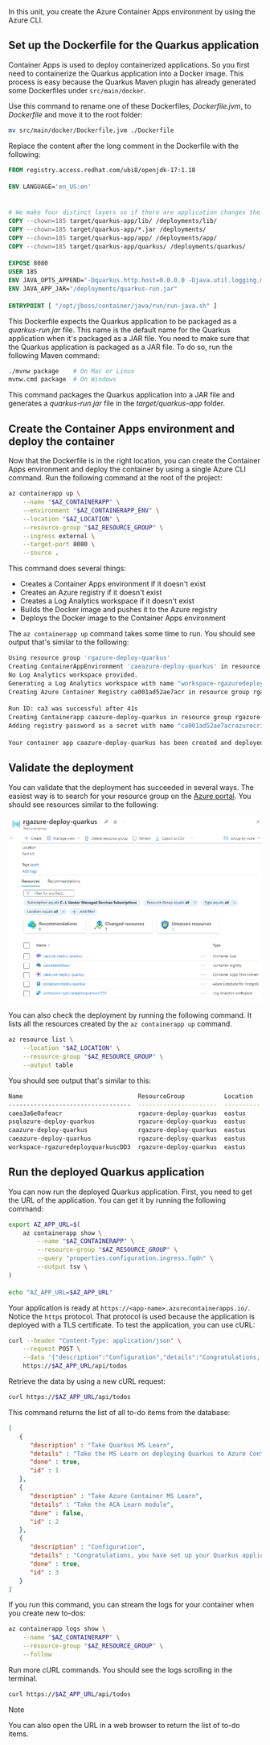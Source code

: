 In this unit, you create the Azure Container Apps environment by using the Azure CLI.

## Set up the Dockerfile for the Quarkus application

Container Apps is used to deploy containerized applications. So you first need to containerize the Quarkus application into a Docker image. This process is easy because the Quarkus Maven plugin has already generated some Dockerfiles under `src/main/docker`.

Use this command to rename one of these Dockerfiles, *Dockerfile.jvm*, to *Dockerfile* and move it to the root folder:

```bash
mv src/main/docker/Dockerfile.jvm ./Dockerfile
```

Replace the content after the long comment in the Dockerfile with the following:

```dockerfile
FROM registry.access.redhat.com/ubi8/openjdk-17:1.18

ENV LANGUAGE='en_US:en'


# We make four distinct layers so if there are application changes the library layers can be re-used
COPY --chown=185 target/quarkus-app/lib/ /deployments/lib/
COPY --chown=185 target/quarkus-app/*.jar /deployments/
COPY --chown=185 target/quarkus-app/app/ /deployments/app/
COPY --chown=185 target/quarkus-app/quarkus/ /deployments/quarkus/

EXPOSE 8080
USER 185
ENV JAVA_OPTS_APPEND="-Dquarkus.http.host=0.0.0.0 -Djava.util.logging.manager=org.jboss.logmanager.LogManager"
ENV JAVA_APP_JAR="/deployments/quarkus-run.jar"

ENTRYPOINT [ "/opt/jboss/container/java/run/run-java.sh" ]
```

This Dockerfile expects the Quarkus application to be packaged as a *quarkus-run.jar* file. This name is the default name for the Quarkus application when it's packaged as a JAR file. You need to make sure that the Quarkus application is packaged as a JAR file. To do so, run the following Maven command:

```bash
./mvnw package    # On Mac or Linux
mvnw.cmd package  # On Windows
```

This command packages the Quarkus application into a JAR file and generates a *quarkus-run.jar* file in the *target/quarkus-app* folder.

## Create the Container Apps environment and deploy the container

Now that the Dockerfile is in the right location, you can create the Container Apps environment and deploy the container by using a single Azure CLI command. Run the following command at the root of the project:

```bash
az containerapp up \
    --name "$AZ_CONTAINERAPP" \
    --environment "$AZ_CONTAINERAPP_ENV" \
    --location "$AZ_LOCATION" \
    --resource-group "$AZ_RESOURCE_GROUP" \
    --ingress external \
    --target-port 8080 \
    --source .
```

This command does several things:

* Creates a Container Apps environment if it doesn't exist
* Creates an Azure registry if it doesn't exist
* Creates a Log Analytics workspace if it doesn't exist
* Builds the Docker image and pushes it to the Azure registry
* Deploys the Docker image to the Container Apps environment

The `az containerapp up` command takes some time to run. You should see output that's similar to the following:

```bash
Using resource group 'rgazure-deploy-quarkus'
Creating ContainerAppEnvironment 'caeazure-deploy-quarkus' in resource group rgazure-deploy-quarkus
No Log Analytics workspace provided.
Generating a Log Analytics workspace with name "workspace-rgazuredeployquarkusEED7"
Creating Azure Container Registry ca001ad52ae7acr in resource group rgazure-deploy-quarkus

Run ID: ca3 was successful after 41s
Creating Containerapp caazure-deploy-quarkus in resource group rgazure-deploy-quarkus
Adding registry password as a secret with name "ca001ad52ae7acrazurecrio-ca001nxc57acr"

Your container app caazure-deploy-quarkus has been created and deployed! Congrats! 
```

## Validate the deployment

You can validate that the deployment has succeeded in several ways. The easiest way is to search for your resource group on the [Azure portal](https://portal.azure.com). You should see resources similar to the following:

![Screenshot that shows the deployed application.](../media/azure-portal.png)

You can also check the deployment by running the following command. It lists all the resources created by the `az containerapp up` command.

```bash
az resource list \
    --location "$AZ_LOCATION" \
    --resource-group "$AZ_RESOURCE_GROUP" \
    --output table
```

You should see output that's similar to this:

```bash
Name                                ResourceGroup           Location    Type                                       Status
----------------------------------  ----------------------  ----------  -----------------------------------------  --------
caea3a6e0afeacr                     rgazure-deploy-quarkus  eastus      Microsoft.ContainerRegistry/registries
psqlazure-deploy-quarkus            rgazure-deploy-quarkus  eastus      Microsoft.DBforPostgreSQL/flexibleServers
caazure-deploy-quarkus              rgazure-deploy-quarkus  eastus      Microsoft.App/containerApps
caeazure-deploy-quarkus             rgazure-deploy-quarkus  eastus      Microsoft.App/managedEnvironments
workspace-rgazuredeployquarkuscDD3  rgazure-deploy-quarkus  eastus      Microsoft.OperationalInsights/workspaces
```

## Run the deployed Quarkus application

You can now run the deployed Quarkus application. First, you need to get the URL of the application. You can get it by running the following command:

```bash
export AZ_APP_URL=$(
    az containerapp show \
        --name "$AZ_CONTAINERAPP" \
        --resource-group "$AZ_RESOURCE_GROUP" \
        --query "properties.configuration.ingress.fqdn" \
        --output tsv \
)

echo "AZ_APP_URL=$AZ_APP_URL"
```

Your application is ready at `https://<app-name>.azurecontainerapps.io/`. Notice the `https` protocol. That protocol is used because the application is deployed with a TLS certificate. To test the application, you can use cURL:

```bash
curl --header "Content-Type: application/json" \
    --request POST \
    --data '{"description":"Configuration","details":"Congratulations, you have set up your Quarkus application correctly!","done": "true"}' \
    https://$AZ_APP_URL/api/todos
```

Retrieve the data by using a new cURL request:

```bash
curl https://$AZ_APP_URL/api/todos
```

This command returns the list of all to-do items from the database:

```json
[
   {
      "description" : "Take Quarkus MS Learn",
      "details" : "Take the MS Learn on deploying Quarkus to Azure Container Apps",
      "done" : true,
      "id" : 1
   },
   {
      "description" : "Take Azure Container MS Learn",
      "details" : "Take the ACA Learn module",
      "done" : false,
      "id" : 2
   },
   {
      "description" : "Configuration",
      "details" : "Congratulations, you have set up your Quarkus application correctly!",
      "done" : true,
      "id" : 3
   }
]
```

If you run this command, you can stream the logs for your container when you create new to-dos:

```bash
az containerapp logs show \
    --name "$AZ_CONTAINERAPP" \
    --resource-group "$AZ_RESOURCE_GROUP" \
    --follow
```

Run more cURL commands. You should see the logs scrolling in the terminal.

```bash
curl https://$AZ_APP_URL/api/todos
```

> [!NOTE]
> You can also open the URL in a web browser to return the list of to-do items.
